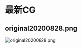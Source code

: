 # 最新CG

## original20200828.png

![original20200828.png](https://i.loli.net/2020/08/31/e7qb4LKABFXpCxU.png)
